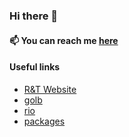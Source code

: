 ### Hi there 👋

#### 📫 You can reach me [here](https://n4n5.dev/links/)

#### Useful links

- [R&T Website](https://rt.n4n5.dev/)
- [golb](https://golb.n4n5.dev/)
- [rio](https://rio.n4n5.dev/)
- [packages](https://n4n5.dev/lab/packages/)
